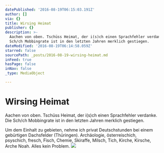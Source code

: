 ```yaml
---
datePublished: '2016-08-19T06:15:03.191Z'
author: []
via: {}
title: Wirsing Heimat
publisher: {}
description: >-
  Aachen von oben. Tschüss Heimat, der i(s)ch einen Sprachfehler verdanke. Die
  Sch/ch Mobbingrate ist in den letzten Jahren merklich gestiegen.
dateModified: '2016-08-19T06:14:58.059Z'
starred: false
sourcePath: _posts/2016-08-19-wirsing-heimat.md
inFeed: true
hasPage: false
inNav: false
_type: MediaObject

---
```

# Wirsing Heimat

Aachen von oben. Tschüss Heimat, der i(s)ch einen Sprachfehler verdanke. Die Sch/ch Mobbingrate ist in den letzten Jahren merklich gestiegen.

Um dem Einhalt zu gebieten, nehme ich privat Deutschstunden bei einem gebürtigen Dachsfelder (Thüringen). Archäologie, österreischich, psyschich, fresch, Fisch, Chemie, Skiraffe, Milsch, Tich, Kirche, Kirsche, Arche Noah. Alles kein Problem.
![](https://the-grid-user-content.s3-us-west-2.amazonaws.com/d01130d0-9880-47d9-81bc-ac1cef53987c.jpg)